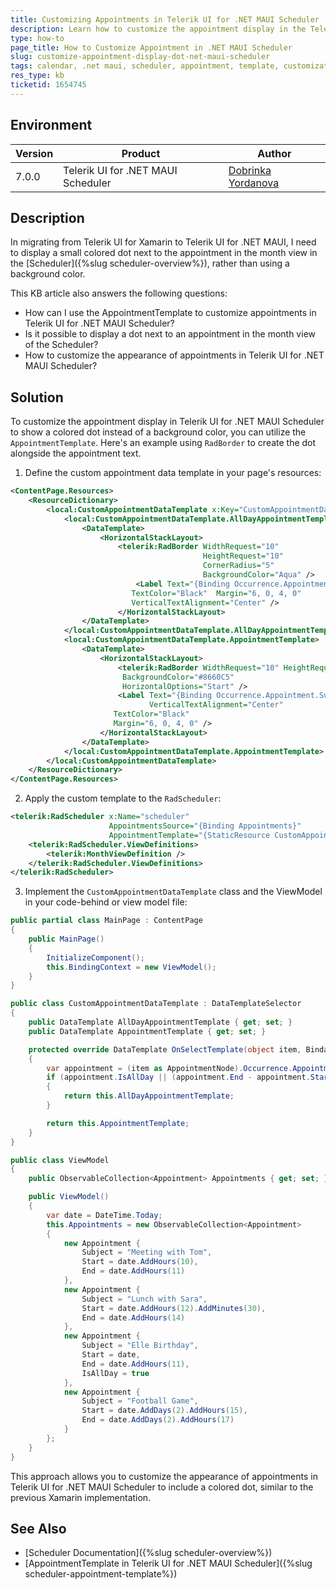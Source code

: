 ```yaml
---
title: Customizing Appointments in Telerik UI for .NET MAUI Scheduler
description: Learn how to customize the appointment display in the Telerik UI for .NET MAUI Scheduler to show a dot next to the appointment text instead of a background color.
type: how-to
page_title: How to Customize Appointment in .NET MAUI Scheduler
slug: customize-appointment-display-dot-net-maui-scheduler
tags: calendar, .net maui, scheduler, appointment, template, customization
res_type: kb
ticketid: 1654745
---
```


## Environment

| Version | Product | Author | 
| --- | --- | ---- | 
| 7.0.0 | Telerik UI for .NET MAUI Scheduler | [Dobrinka Yordanova](https://www.telerik.com/blogs/author/dobrinka-yordanova)| 

## Description

In migrating from Telerik UI for Xamarin to Telerik UI for .NET MAUI, I need to display a small colored dot next to the appointment in the month view in the [Scheduler]({%slug scheduler-overview%}), rather than using a background color.

This KB article also answers the following questions:
- How can I use the AppointmentTemplate to customize appointments in Telerik UI for .NET MAUI Scheduler?
- Is it possible to display a dot next to an appointment in the month view of the Scheduler?
- How to customize the appearance of appointments in Telerik UI for .NET MAUI Scheduler?

## Solution

To customize the appointment display in Telerik UI for .NET MAUI Scheduler to show a colored dot instead of a background color, you can utilize the `AppointmentTemplate`. Here's an example using `RadBorder` to create the dot alongside the appointment text.

1. Define the custom appointment data template in your page's resources:

```xml
<ContentPage.Resources>
    <ResourceDictionary>
        <local:CustomAppointmentDataTemplate x:Key="CustomAppointmentDataTemplate">
            <local:CustomAppointmentDataTemplate.AllDayAppointmentTemplate>
                <DataTemplate>
                    <HorizontalStackLayout>
                        <telerik:RadBorder WidthRequest="10"
                                           HeightRequest="10" 
                                           CornerRadius="5" 
                                           BackgroundColor="Aqua" />
                            <Label Text="{Binding Occurrence.Appointment.Subject}"
                           TextColor="Black"  Margin="6, 0, 4, 0"
                           VerticalTextAlignment="Center" />
                        </HorizontalStackLayout>
                </DataTemplate>
            </local:CustomAppointmentDataTemplate.AllDayAppointmentTemplate>
            <local:CustomAppointmentDataTemplate.AppointmentTemplate>
                <DataTemplate>
                    <HorizontalStackLayout>
                        <telerik:RadBorder WidthRequest="10" HeightRequest="10" CornerRadius="5"
                         BackgroundColor="#8660C5"
                         HorizontalOptions="Start" />
                        <Label Text="{Binding Occurrence.Appointment.Subject}"
                               VerticalTextAlignment="Center"
                       TextColor="Black" 
                       Margin="6, 0, 4, 0" />
                    </HorizontalStackLayout>
                </DataTemplate>
            </local:CustomAppointmentDataTemplate.AppointmentTemplate>
        </local:CustomAppointmentDataTemplate>
    </ResourceDictionary>
</ContentPage.Resources>
```

2. Apply the custom template to the `RadScheduler`:

```xml
<telerik:RadScheduler x:Name="scheduler" 
                      AppointmentsSource="{Binding Appointments}"
                      AppointmentTemplate="{StaticResource CustomAppointmentDataTemplate}">
    <telerik:RadScheduler.ViewDefinitions>
        <telerik:MonthViewDefinition />
    </telerik:RadScheduler.ViewDefinitions>
</telerik:RadScheduler>
```

3. Implement the `CustomAppointmentDataTemplate` class and the ViewModel in your code-behind or view model file:

```csharp
public partial class MainPage : ContentPage
{
    public MainPage()
    {
        InitializeComponent();
        this.BindingContext = new ViewModel();
    }
}

public class CustomAppointmentDataTemplate : DataTemplateSelector
{
    public DataTemplate AllDayAppointmentTemplate { get; set; }
    public DataTemplate AppointmentTemplate { get; set; }

    protected override DataTemplate OnSelectTemplate(object item, BindableObject container)
    {
        var appointment = (item as AppointmentNode).Occurrence.Appointment;
        if (appointment.IsAllDay || (appointment.End - appointment.Start).TotalDays > 1)
        {
            return this.AllDayAppointmentTemplate;
        }

        return this.AppointmentTemplate;
    }
}

public class ViewModel
{
    public ObservableCollection<Appointment> Appointments { get; set; }

    public ViewModel()
    {
        var date = DateTime.Today;
        this.Appointments = new ObservableCollection<Appointment>
        {
            new Appointment {
                Subject = "Meeting with Tom",
                Start = date.AddHours(10),
                End = date.AddHours(11)
            },
            new Appointment {
                Subject = "Lunch with Sara",
                Start = date.AddHours(12).AddMinutes(30),
                End = date.AddHours(14)
            },
            new Appointment {
                Subject = "Elle Birthday",
                Start = date,
                End = date.AddHours(11),
                IsAllDay = true
            },
            new Appointment {
                Subject = "Football Game",
                Start = date.AddDays(2).AddHours(15),
                End = date.AddDays(2).AddHours(17)
            }
        };
    }
}
```

This approach allows you to customize the appearance of appointments in Telerik UI for .NET MAUI Scheduler to include a colored dot, similar to the previous Xamarin implementation.

## See Also

- [Scheduler Documentation]({%slug scheduler-overview%})
- [AppointmentTemplate in Telerik UI for .NET MAUI Scheduler]({%slug scheduler-appointment-template%})
